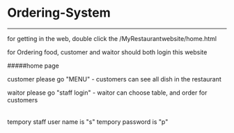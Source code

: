 # Ordering-System
---------------------------------

for getting in the web, double click the /MyRestaurantwebsite/home.html

for Ordering food, customer and waitor should both login this website

#####home page

customer please go "MENU"
    - customers can see all dish in the restaurant

waitor please go "staff login"
    - waitor can choose table, and order for customers


######
tempory staff user name is "s"
tempory password is "p"
